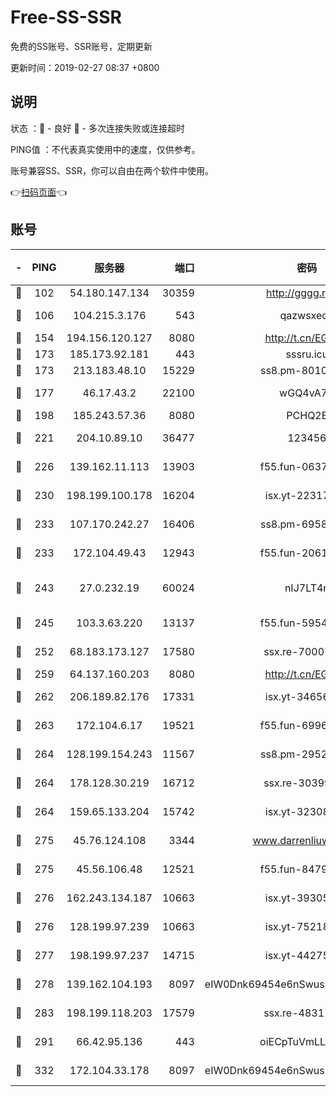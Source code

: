 # Free-SS-SSR

免费的SS账号、SSR账号，定期更新

更新时间：2019-02-27 08:37 +0800

## 说明

状态     ：🙂 - 良好 🙁 - 多次连接失败或连接超时

PING值   ：不代表真实使用中的速度，仅供参考。

账号兼容SS、SSR，你可以自由在两个软件中使用。

👉[扫码页面](https://liesauer.github.io/free-ss-ssr.github.io/)👈

## 账号

|-|PING|服务器|端口|密码|加密方式|区域|
|:----:|:----:|:-----:|-----:|:----:|:----:|:----:|
|🙂|102|54.180.147.134|30359|http://gggg.rocks|chacha20|KR|
|🙂|106|104.215.3.176|543|qazwsxedc|aes-256-gcm|JP|
|🙂|154|194.156.120.127|8080|http://t.cn/EGJIyrl|rc4-md5|RU|
|🙂|173|185.173.92.181|443|sssru.icu|rc4-md5|RU|
|🙂|173|213.183.48.10|15229|ss8.pm-80109234|rc4-md5|RU|
|🙂|177|46.17.43.2|22100|wGQ4vA7D|aes-256-gcm|RU|
|🙂|198|185.243.57.36|8080|PCHQ2E|rc4-md5|US|
|🙂|221|204.10.89.10|36477|123456|aes-256-cfb|US|
|🙂|226|139.162.11.113|13903|f55.fun-06375860|aes-256-cfb|SG|
|🙂|230|198.199.100.178|16204|isx.yt-22317466|aes-256-cfb|US|
|🙂|233|107.170.242.27|16406|ss8.pm-69587797|aes-256-cfb|US|
|🙂|233|172.104.49.43|12943|f55.fun-20618102|aes-256-cfb|SG|
|🙂|243|27.0.232.19|60024|nIJ7LT4n|xchacha20-ietf-poly1305|HK|
|🙂|245|103.3.63.220|13137|f55.fun-59543154|aes-256-cfb|SG|
|🙂|252|68.183.173.127|17580|ssx.re-70007414|aes-256-cfb|US|
|🙂|259|64.137.160.203|8080|http://t.cn/EGJIyrl|rc4-md5|CA|
|🙂|262|206.189.82.176|17331|isx.yt-34656807|aes-256-cfb|SG|
|🙂|263|172.104.6.17|19521|f55.fun-69966470|aes-256-cfb|US|
|🙂|264|128.199.154.243|11567|ss8.pm-29529398|aes-256-cfb|SG|
|🙂|264|178.128.30.219|16712|ssx.re-30399462|aes-256-cfb|SG|
|🙂|264|159.65.133.204|15742|isx.yt-32308322|aes-256-cfb|SG|
|🙂|275|45.76.124.108|3344|www.darrenliuwei.com|aes-256-cfb|AU|
|🙂|275|45.56.106.48|12521|f55.fun-84790716|aes-256-cfb|US|
|🙂|276|162.243.134.187|10663|isx.yt-39305244|aes-256-cfb|US|
|🙂|276|128.199.97.239|10663|isx.yt-75218059|aes-256-cfb|SG|
|🙂|277|198.199.97.237|14715|isx.yt-44275898|aes-256-cfb|US|
|🙂|278|139.162.104.193|8097|eIW0Dnk69454e6nSwuspv9DmS201tQ0D|aes-256-cfb|JP|
|🙂|283|198.199.118.203|17579|ssx.re-48311289|aes-256-cfb|US|
|🙂|291|66.42.95.136|443|oiECpTuVmLLxk4Ts|aes-256-cfb|US|
|🙂|332|172.104.33.178|8097|eIW0Dnk69454e6nSwuspv9DmS201tQ0D|aes-256-cfb|SG|
